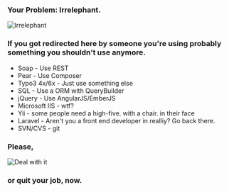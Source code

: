 ### Your Problem: Irrelephant.

![Irrelephant](https://cloud.githubusercontent.com/assets/450980/4320103/17e368ac-3f34-11e4-85fb-9266a3c7106d.gif)

### If you got redirected here by someone you're using probably something you shouldn't use anymore.

  - Soap - Use REST
  - Pear - Use Composer
  - Typo3 4x/6x - Just use something else
  - SQL - Use a ORM with QueryBuilder
  - jQuery - Use AngularJS/EmberJS
  - Microsoft IIS - wtf?
  - Yii - some people need a high-five. with a chair. in their face
  - Laravel - Aren't you a front end developer in realliy? Go back there.
  - SVN/CVS - git

### Please,

![Deal with it](https://cloud.githubusercontent.com/assets/450980/4320094/00906d9e-3f34-11e4-9143-f899d3314547.jpg)

### or quit your job, now.
